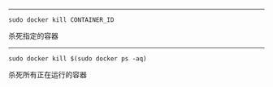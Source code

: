 ********************************************************************************

	sudo docker kill CONTAINER_ID
	
杀死指定的容器


********************************************************************************

	sudo docker kill $(sudo docker ps -aq)
	
杀死所有正在运行的容器